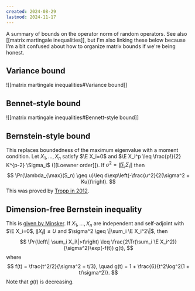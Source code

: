 ```yaml
---
created: 2024-08-29
lastmod: 2024-11-17
---
```


A summary of bounds on the operator norm of random operators. See also [[matrix martingale inequalities]], but I'm also linking these below because I'm a bit confused about how to organize matrix bounds if we're being honest. 

## Variance bound
![[matrix martingale inequalities#Variance bound]]

## Bennet-style bound
![[matrix martingale inequalities#Bennett-style bound]]

## Bernstein-style bound 
This replaces boundedness of the maximum eigenvalue with a moment condition. Let $X_1,\dots,X_n$ satisfy $\E X_i=0$ and $\E X_i^p \leq \frac{p!}{2} K^{p-2} \Sigma_i$ ([[Loewner order]]). If $\sigma^2 = \| \sum_i \Sigma_i\|$ then 
$$
\Pr(\lambda_{\max}(S_n) \geq u)\leq d\exp\left(-\frac{u^2}{2(\sigma^2 + Ku)}\right).
$$
This was proved by [Tropp in 2012](https://arxiv.org/abs/1004.4389). 
## Dimension-free Bernstein inequality 
This is [given by Minsker](https://sminsker.wordpress.com/wp-content/uploads/2013/03/bernstein-inequality_preprint.pdf). If $X_1,\dots,X_n$ are independent and self-adjoint with $\E X_i=0$, $\|X_i\|\leq U$  and $\sigma^2 \geq \|\sum_i \E X_i^2\|$, then 
$$
\Pr(\left\| \sum_i X_i\|>t\right) \leq \frac{2\Tr(\sum_i \E X_i^2)}{\sigma^2}\exp(-f(t)) g(t),
$$
where 
$$
f(t) = \frac{t^2/2}{\sigma^2 + t/3}, \quad g(t) = 1 + \frac{6}{t^2\log^2(1 + t/\sigma^2)}.
$$
Note that $g(t)$ is decreasing. 